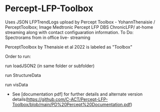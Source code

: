 # Percept-LFP-Toolbox
Uses JSON LFPTrendLogs upload by Percept Toolbox - YohannThenaisie / PerceptToolbox; Image Medtronic Percept LFP DBS ChronicLFP/ at-home streaming along with contact configuaration information. To Do: Spectrorams from in office live- streaming


PerceptToolbox by Thenaisie et al 2022 is labeled as "Toolbox"

Order to run:

run loadJSON2 (in same folder or subfolder)

run StructureData

run visData

* See [documentation pdf] for further details and alternate version details(https://github.com/C-ACT/Percept-LFP-Toolbox/blob/main/PD%20Percept%20Documentation.pdf)

